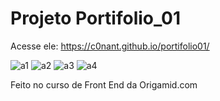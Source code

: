 # Projeto Portifolio_01
Acesse ele: https://c0nant.github.io/portifolio01/

![a1](https://github.com/C0nanT/portifolio01/assets/113317279/2696dd7e-021d-444c-9df0-5010d1f7ea41)
![a2](https://github.com/C0nanT/portifolio01/assets/113317279/8612845c-e5bf-49e0-8520-9c9f924aa894)
![a3](https://github.com/C0nanT/portifolio01/assets/113317279/67098678-3fbe-43a0-8cb2-425619608394)
![a4](https://github.com/C0nanT/portifolio01/assets/113317279/80faffda-59c1-449d-a686-5f6157b78fa0)

Feito no curso de Front End da Origamid.com
